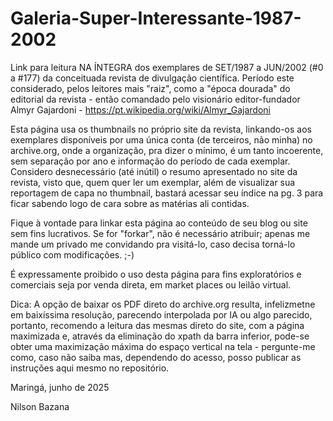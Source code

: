# Galeria-Super-Interessante-1987-2002
Link para leitura NA ÍNTEGRA dos exemplares de SET/1987 a JUN/2002 (#0 a #177) da conceituada revista de divulgação científica.
Período este considerado, pelos leitores mais "raiz", como a "época dourada" do editorial da revista - então comandado pelo visionário
editor-fundador Almyr Gajardoni - https://pt.wikipedia.org/wiki/Almyr_Gajardoni

Esta página usa os thumbnails no próprio site da revista, linkando-os aos exemplares disponíveis por uma única conta (de terceiros, não minha)
no archive.org, onde a organização, pra dizer o mínimo, é um tanto incoerente, sem separação por ano e informação do período de cada exemplar.
Considero desnecessário (até inútil) o resumo apresentado no site da revista, visto que, quem quer ler um exemplar, além de visualizar sua 
reportagem de capa no thumbnail, bastará acessar seu índice na pg. 3 para ficar sabendo logo de cara sobre as matérias ali contidas.

Fique à vontade para linkar esta página ao conteúdo de seu blog ou site sem fins lucrativos. Se for "forkar", não é necessário atribuir; apenas 
me mande um privado me convidando pra visitá-lo, caso decisa torná-lo público com modificações. ;-)

É expressamente proibido o uso desta página para fins exploratórios e comerciais seja por venda direta, em market places ou leilão virtual.

Dica: A opção de baixar os PDF direto do archive.org resulta, infelizmetne em baixíssima resolução, parecendo interpolada por IA ou algo 
parecido, portanto, recomendo a leitura das mesmas direto do site, com a página maximizada e, através da eliminação do xpath da barra inferior,
pode-se obter uma maximização máxima do espaço vertical na tela - pergunte-me como, caso não saiba mas, dependendo do acesso, posso publicar as 
instruções aqui mesmo no repositório.

Maringá, junho de 2025

Nilson Bazana
